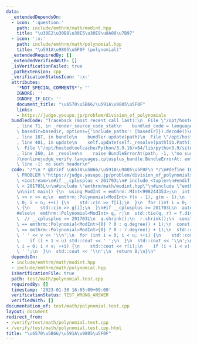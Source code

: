 ```yaml
---
data:
  _extendedDependsOn:
  - icon: ':question:'
    path: include/emthrm/math/modint.hpp
    title: "\u30E2\u30B8\u30E5\u30E9\u8A08\u7B97"
  - icon: ':x:'
    path: include/emthrm/math/polynomial.hpp
    title: "\u591A\u9805\u5F0F (polynomial)"
  _extendedRequiredBy: []
  _extendedVerifiedWith: []
  _isVerificationFailed: true
  _pathExtension: cpp
  _verificationStatusIcon: ':x:'
  attributes:
    '*NOT_SPECIAL_COMMENTS*': ''
    IGNORE: ''
    IGNORE_IF_GCC: ''
    document_title: "\u6570\u5B66/\u591A\u9805\u5F0F"
    links:
    - https://judge.yosupo.jp/problem/division_of_polynomials
  bundledCode: "Traceback (most recent call last):\n  File \"/opt/hostedtoolcache/Python/3.9.16/x64/lib/python3.9/site-packages/onlinejudge_verify/documentation/build.py\"\
    , line 71, in _render_source_code_stat\n    bundled_code = language.bundle(stat.path,\
    \ basedir=basedir, options={'include_paths': [basedir]}).decode()\n  File \"/opt/hostedtoolcache/Python/3.9.16/x64/lib/python3.9/site-packages/onlinejudge_verify/languages/cplusplus.py\"\
    , line 187, in bundle\n    bundler.update(path)\n  File \"/opt/hostedtoolcache/Python/3.9.16/x64/lib/python3.9/site-packages/onlinejudge_verify/languages/cplusplus_bundle.py\"\
    , line 401, in update\n    self.update(self._resolve(pathlib.Path(included), included_from=path))\n\
    \  File \"/opt/hostedtoolcache/Python/3.9.16/x64/lib/python3.9/site-packages/onlinejudge_verify/languages/cplusplus_bundle.py\"\
    , line 260, in _resolve\n    raise BundleErrorAt(path, -1, \"no such header\"\
    )\nonlinejudge_verify.languages.cplusplus_bundle.BundleErrorAt: emthrm/math/modint.hpp:\
    \ line -1: no such header\n"
  code: "/*\n * @brief \u6570\u5B66/\u591A\u9805\u5F0F\n */\n#define IGNORE\n#define\
    \ PROBLEM \"https://judge.yosupo.jp/problem/division_of_polynomials\"\n\n#include\
    \ <iostream>\n#if __cplusplus < 201703L\n# include <tuple>\n#endif  // __cplusplus\
    \ < 201703L\n\n#include \"emthrm/math/modint.hpp\"\n#include \"emthrm/math/polynomial.hpp\"\
    \n\nint main() {\n  using ModInt = emthrm::MInt<998244353>;\n  int n, m;\n  std::cin\
    \ >> n >> m;\n  emthrm::Polynomial<ModInt> f(n - 1), g(m - 1);\n  for (int i =\
    \ 0; i < n; ++i) {\n    std::cin >> f[i];\n  }\n  for (int i = 0; i < m; ++i)\
    \ {\n    std::cin >> g[i];\n  }\n#if __cplusplus >= 201703L\n  auto [q, r] = f.divide(g);\n\
    #else\n  emthrm::Polynomial<ModInt> q, r;\n  std::tie(q, r) = f.divide(g);\n#endif\
    \  // __cplusplus >= 201703L\n  q.shrink();\n  r.shrink();\n  const int u = (q\
    \ == emthrm::Polynomial<ModInt>{0} ? 0 : q.degree() + 1);\n  const int v = (r\
    \ == emthrm::Polynomial<ModInt>{0} ? 0 : r.degree() + 1);\n  std::cout << u <<\
    \ ' ' << v << '\\n';\n  for (int i = 0; i < u; ++i) {\n    std::cout << q[i];\n\
    \    if (i + 1 < u) std::cout << ' ';\n  }\n  std::cout << '\\n';\n  for (int\
    \ i = 0; i < v; ++i) {\n    std::cout << r[i];\n    if (i + 1 < v) std::cout <<\
    \ ' ';\n  }\n  std::cout << '\\n';\n  return 0;\n}\n"
  dependsOn:
  - include/emthrm/math/modint.hpp
  - include/emthrm/math/polynomial.hpp
  isVerificationFile: true
  path: test/math/polynomial.test.cpp
  requiredBy: []
  timestamp: '2023-01-30 16:05:09+09:00'
  verificationStatus: TEST_WRONG_ANSWER
  verifiedWith: []
documentation_of: test/math/polynomial.test.cpp
layout: document
redirect_from:
- /verify/test/math/polynomial.test.cpp
- /verify/test/math/polynomial.test.cpp.html
title: "\u6570\u5B66/\u591A\u9805\u5F0F"
---
```

